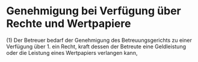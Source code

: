 # Genehmigung bei Verfügung über Rechte und Wertpapiere

(1) Der Betreuer bedarf der Genehmigung des Betreuungsgerichts zu einer Verfügung über  1.
 ein Recht, kraft dessen der Betreute eine Geldleistung oder die Leistung eines Wertpapiers verlangen kann,